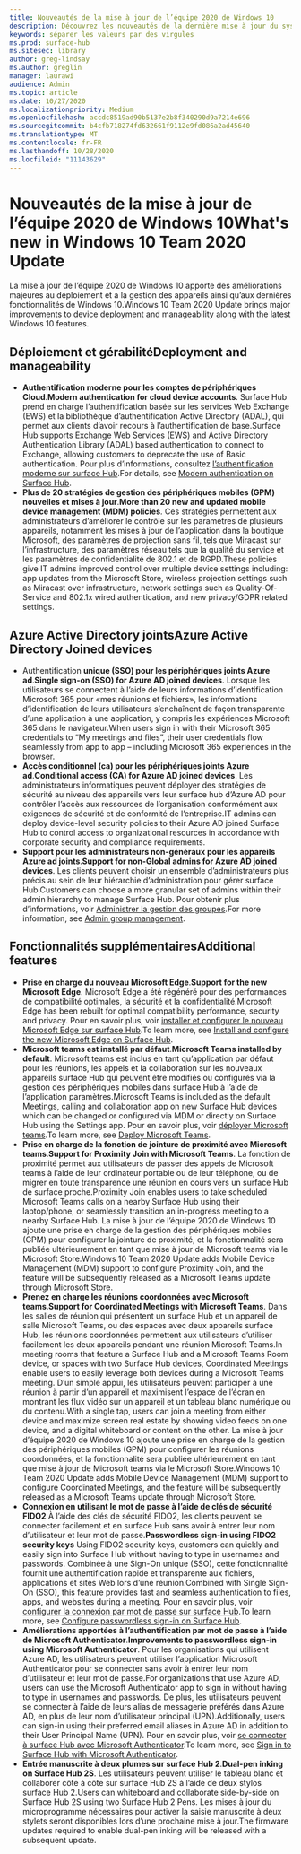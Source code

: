 ```yaml
---
title: Nouveautés de la mise à jour de l’équipe 2020 de Windows 10
description: Découvrez les nouveautés de la dernière mise à jour du système d’exploitation surface Hub, mise à jour d’équipe 2020 de Windows 10.
keywords: séparer les valeurs par des virgules
ms.prod: surface-hub
ms.sitesec: library
author: greg-lindsay
ms.author: greglin
manager: laurawi
audience: Admin
ms.topic: article
ms.date: 10/27/2020
ms.localizationpriority: Medium
ms.openlocfilehash: accdc8519ad90b5137e2b8f340290d9a7214e696
ms.sourcegitcommit: b4cfb718274fd632661f9112e9fd086a2ad45640
ms.translationtype: MT
ms.contentlocale: fr-FR
ms.lasthandoff: 10/28/2020
ms.locfileid: "11143629"
---
```

# <span data-ttu-id="c6d03-104">Nouveautés de la mise à jour de l’équipe 2020 de Windows 10</span><span class="sxs-lookup"><span data-stu-id="c6d03-104">What's new in Windows 10 Team 2020 Update</span></span>

<span data-ttu-id="c6d03-105">La mise à jour de l’équipe 2020 de Windows 10 apporte des améliorations majeures au déploiement et à la gestion des appareils ainsi qu’aux dernières fonctionnalités de Windows 10.</span><span class="sxs-lookup"><span data-stu-id="c6d03-105">Windows 10 Team 2020 Update brings major improvements to device deployment and manageability along with the latest Windows 10 features.</span></span>

##  <span data-ttu-id="c6d03-106">Déploiement et gérabilité</span><span class="sxs-lookup"><span data-stu-id="c6d03-106">Deployment and manageability</span></span>

- <span data-ttu-id="c6d03-107">**Authentification moderne pour les comptes de périphériques Cloud**.</span><span class="sxs-lookup"><span data-stu-id="c6d03-107">**Modern authentication for cloud device accounts**.</span></span> <span data-ttu-id="c6d03-108">Surface Hub prend en charge l’authentification basée sur les services Web Exchange (EWS) et la bibliothèque d’authentification Active Directory (ADAL), qui permet aux clients d’avoir recours à l’authentification de base.</span><span class="sxs-lookup"><span data-stu-id="c6d03-108">Surface Hub supports Exchange Web Services (EWS) and Active Directory Authentication Library (ADAL) based authentication to connect to Exchange, allowing customers to deprecate the use of Basic authentication.</span></span> <span data-ttu-id="c6d03-109">Pour plus d’informations, consultez [l’authentification moderne sur surface Hub](https://docs.microsoft.com/surface-hub/surface-hub-modern-auth).</span><span class="sxs-lookup"><span data-stu-id="c6d03-109">For details, see [Modern authentication on Surface Hub](https://docs.microsoft.com/surface-hub/surface-hub-modern-auth).</span></span>
- <span data-ttu-id="c6d03-110">**Plus de 20 stratégies de gestion des périphériques mobiles (GPM) nouvelles et mises à jour**.</span><span class="sxs-lookup"><span data-stu-id="c6d03-110">**More than 20 new and updated mobile device management (MDM) policies**.</span></span>      <span data-ttu-id="c6d03-111">Ces stratégies permettent aux administrateurs d’améliorer le contrôle sur les paramètres de plusieurs appareils, notamment les mises à jour de l’application dans la boutique Microsoft, des paramètres de projection sans fil, tels que Miracast sur l’infrastructure, des paramètres réseau tels que la qualité du service et les paramètres de confidentialité de 802.1 et de RGPD.</span><span class="sxs-lookup"><span data-stu-id="c6d03-111">These policies give IT admins improved control over multiple device settings including: app updates from the Microsoft Store, wireless projection settings such as Miracast over infrastructure, network settings such as Quality-Of-Service and 802.1x wired authentication, and new privacy/GDPR related settings.</span></span>

##  <span data-ttu-id="c6d03-112">Azure Active Directory joints</span><span class="sxs-lookup"><span data-stu-id="c6d03-112">Azure Active Directory Joined devices</span></span>

- <span data-ttu-id="c6d03-113">Authentification **unique (SSO) pour les périphériques joints Azure ad**.</span><span class="sxs-lookup"><span data-stu-id="c6d03-113">**Single sign-on (SSO) for Azure AD joined devices**.</span></span> <span data-ttu-id="c6d03-114">Lorsque les utilisateurs se connectent à l’aide de leurs informations d’identification Microsoft 365 pour «mes réunions et fichiers», les informations d’identification de leurs utilisateurs s’enchaînent de façon transparente d’une application à une application, y compris les expériences Microsoft 365 dans le navigateur.</span><span class="sxs-lookup"><span data-stu-id="c6d03-114">When users sign in with their Microsoft 365 credentials to “My meetings and files”, their user credentials flow seamlessly from app to app – including Microsoft 365 experiences in the browser.</span></span>
- <span data-ttu-id="c6d03-115">**Accès conditionnel (ca) pour les périphériques joints Azure ad**.</span><span class="sxs-lookup"><span data-stu-id="c6d03-115">**Conditional access (CA) for Azure AD joined devices**.</span></span>       <span data-ttu-id="c6d03-116">Les administrateurs informatiques peuvent déployer des stratégies de sécurité au niveau des appareils vers leur surface hub d’Azure AD pour contrôler l’accès aux ressources de l’organisation conformément aux exigences de sécurité et de conformité de l’entreprise.</span><span class="sxs-lookup"><span data-stu-id="c6d03-116">IT admins can deploy device-level security policies to their Azure AD joined Surface Hub to control access to organizational resources in accordance with corporate security and compliance requirements.</span></span>
- <span data-ttu-id="c6d03-117">**Support pour les administrateurs non-généraux pour les appareils Azure ad joints**.</span><span class="sxs-lookup"><span data-stu-id="c6d03-117">**Support for non-Global admins for Azure AD joined devices**.</span></span>       <span data-ttu-id="c6d03-118">Les clients peuvent choisir un ensemble d’administrateurs plus précis au sein de leur hiérarchie d’administration pour gérer surface Hub.</span><span class="sxs-lookup"><span data-stu-id="c6d03-118">Customers can choose a more granular set of admins within their admin hierarchy to manage Surface Hub.</span></span> <span data-ttu-id="c6d03-119">Pour obtenir plus d’informations, voir [Administrer la gestion des groupes](https://docs.microsoft.com/surface-hub/admin-group-management-for-surface-hub).</span><span class="sxs-lookup"><span data-stu-id="c6d03-119">For more information, see [Admin group management](https://docs.microsoft.com/surface-hub/admin-group-management-for-surface-hub).</span></span>


## <span data-ttu-id="c6d03-120">Fonctionnalités supplémentaires</span><span class="sxs-lookup"><span data-stu-id="c6d03-120">Additional features</span></span>


- <span data-ttu-id="c6d03-121">**Prise en charge du nouveau Microsoft Edge**.</span><span class="sxs-lookup"><span data-stu-id="c6d03-121">**Support for the new Microsoft Edge**.</span></span> <span data-ttu-id="c6d03-122">Microsoft Edge a été régénéré pour des performances de compatibilité optimales, la sécurité et la confidentialité.</span><span class="sxs-lookup"><span data-stu-id="c6d03-122">Microsoft Edge has been rebuilt for optimal compatibility performance, security and privacy.</span></span> <span data-ttu-id="c6d03-123">Pour en savoir plus, voir [installer et configurer le nouveau Microsoft Edge sur surface Hub](https://docs.microsoft.com/surface-hub/surface-hub-install-chromium-edge).</span><span class="sxs-lookup"><span data-stu-id="c6d03-123">To learn more, see [Install and configure the new Microsoft Edge on Surface Hub](https://docs.microsoft.com/surface-hub/surface-hub-install-chromium-edge).</span></span>
- <span data-ttu-id="c6d03-124">**Microsoft teams est installé par défaut**.</span><span class="sxs-lookup"><span data-stu-id="c6d03-124">**Microsoft Teams installed by default**.</span></span>        <span data-ttu-id="c6d03-125">Microsoft teams est inclus en tant qu’application par défaut pour les réunions, les appels et la collaboration sur les nouveaux appareils surface Hub qui peuvent être modifiés ou configurés via la gestion des périphériques mobiles dans surface Hub à l’aide de l’application paramètres.</span><span class="sxs-lookup"><span data-stu-id="c6d03-125">Microsoft Teams is included as the default Meetings, calling and collaboration app on new Surface Hub devices which can be changed or configured via MDM or directly on Surface Hub using the Settings app.</span></span> <span data-ttu-id="c6d03-126">Pour en savoir plus, voir [déployer Microsoft teams](https://docs.microsoft.com/MicrosoftTeams/teams-surface-hub).</span><span class="sxs-lookup"><span data-stu-id="c6d03-126">To learn more, see [Deploy Microsoft Teams](https://docs.microsoft.com/MicrosoftTeams/teams-surface-hub).</span></span>
- <span data-ttu-id="c6d03-127">**Prise en charge de la fonction de jointure de proximité avec Microsoft teams**.</span><span class="sxs-lookup"><span data-stu-id="c6d03-127">**Support for Proximity Join with Microsoft Teams**.</span></span>  <span data-ttu-id="c6d03-128">La fonction de proximité permet aux utilisateurs de passer des appels de Microsoft teams à l’aide de leur ordinateur portable ou de leur téléphone, ou de migrer en toute transparence une réunion en cours vers un surface Hub de surface proche.</span><span class="sxs-lookup"><span data-stu-id="c6d03-128">Proximity Join enables users to take scheduled Microsoft Teams calls on a nearby Surface Hub using their laptop/phone, or seamlessly transition an in-progress meeting to a nearby Surface Hub.</span></span> <span data-ttu-id="c6d03-129">La mise à jour de l’équipe 2020 de Windows 10 ajoute une prise en charge de la gestion des périphériques mobiles (GPM) pour configurer la jointure de proximité, et la fonctionnalité sera publiée ultérieurement en tant que mise à jour de Microsoft teams via le Microsoft Store.</span><span class="sxs-lookup"><span data-stu-id="c6d03-129">Windows 10 Team 2020 Update adds Mobile Device Management (MDM) support to configure Proximity Join, and the feature will be subsequently released as a Microsoft Teams update through Microsoft Store.</span></span>
- <span data-ttu-id="c6d03-130">**Prenez en charge les réunions coordonnées avec Microsoft teams**.</span><span class="sxs-lookup"><span data-stu-id="c6d03-130">**Support for Coordinated Meetings with Microsoft Teams**.</span></span> <span data-ttu-id="c6d03-131">Dans les salles de réunion qui présentent un surface Hub et un appareil de salle Microsoft Teams, ou des espaces avec deux appareils surface Hub, les réunions coordonnées permettent aux utilisateurs d’utiliser facilement les deux appareils pendant une réunion Microsoft Teams.</span><span class="sxs-lookup"><span data-stu-id="c6d03-131">In meeting rooms that feature a Surface Hub and a Microsoft Teams Room device, or spaces with two Surface Hub devices, Coordinated Meetings enable users to easily leverage both devices during a Microsoft Teams meeting.</span></span> <span data-ttu-id="c6d03-132">D’un simple appui, les utilisateurs peuvent participer à une réunion à partir d’un appareil et maximisent l’espace de l’écran en montrant les flux vidéo sur un appareil et un tableau blanc numérique ou du contenu.</span><span class="sxs-lookup"><span data-stu-id="c6d03-132">With a single tap, users can join a meeting from either device and maximize screen real estate by showing video feeds on one device, and a digital whiteboard or content on the other.</span></span> <span data-ttu-id="c6d03-133">La mise à jour d’équipe 2020 de Windows 10 ajoute une prise en charge de la gestion des périphériques mobiles (GPM) pour configurer les réunions coordonnées, et la fonctionnalité sera publiée ultérieurement en tant que mise à jour de Microsoft teams via le Microsoft Store.</span><span class="sxs-lookup"><span data-stu-id="c6d03-133">Windows 10 Team 2020 Update adds Mobile Device Management (MDM) support to configure Coordinated Meetings, and the feature will be subsequently released as a Microsoft Teams update through Microsoft Store.</span></span>
- <span data-ttu-id="c6d03-134">**Connexion en utilisant le mot de passe à l’aide de clés de sécurité FIDO2**     À l’aide des clés de sécurité FIDO2, les clients peuvent se connecter facilement et en surface Hub sans avoir à entrer leur nom d’utilisateur et leur mot de passe.</span><span class="sxs-lookup"><span data-stu-id="c6d03-134">**Passwordless sign-in using FIDO2 security keys**     Using FIDO2 security keys, customers can quickly and easily sign into Surface Hub without having to type in usernames and passwords.</span></span> <span data-ttu-id="c6d03-135">Combinée à une Sign-On unique (SSO), cette fonctionnalité fournit une authentification rapide et transparente aux fichiers, applications et sites Web lors d’une réunion.</span><span class="sxs-lookup"><span data-stu-id="c6d03-135">Combined with Single Sign-On (SSO), this feature provides fast and seamless authentication to files, apps, and websites during a meeting.</span></span> <span data-ttu-id="c6d03-136">Pour en savoir plus, voir [configurer la connexion par mot de passe sur surface Hub](https://docs.microsoft.com/surface-hub/surface-hub-2s-phone-authenticate).</span><span class="sxs-lookup"><span data-stu-id="c6d03-136">To learn more, see [Configure passwordless sign-in on Surface Hub](https://docs.microsoft.com/surface-hub/surface-hub-2s-phone-authenticate).</span></span>
- <span data-ttu-id="c6d03-137">**Améliorations apportées à l’authentification par mot de passe à l’aide de Microsoft Authenticator**.</span><span class="sxs-lookup"><span data-stu-id="c6d03-137">**Improvements to passwordless sign-in using Microsoft Authenticator**.</span></span>  <span data-ttu-id="c6d03-138">Pour les organisations qui utilisent Azure AD, les utilisateurs peuvent utiliser l’application Microsoft Authenticator pour se connecter sans avoir à entrer leur nom d’utilisateur et leur mot de passe.</span><span class="sxs-lookup"><span data-stu-id="c6d03-138">For organizations that use Azure AD, users can use the Microsoft Authenticator app to sign in without having to type in usernames and passwords.</span></span> <span data-ttu-id="c6d03-139">De plus, les utilisateurs peuvent se connecter à l’aide de leurs alias de messagerie préférés dans Azure AD, en plus de leur nom d’utilisateur principal (UPN).</span><span class="sxs-lookup"><span data-stu-id="c6d03-139">Additionally, users can sign-in using their preferred email aliases in Azure AD in addition to their User Principal Name (UPN).</span></span> <span data-ttu-id="c6d03-140">Pour en savoir plus, voir [se connecter à surface Hub avec Microsoft Authenticator](https://docs.microsoft.com/surface-hub/surface-hub-authenticator-app).</span><span class="sxs-lookup"><span data-stu-id="c6d03-140">To learn more, see [Sign in to Surface Hub with Microsoft Authenticator](https://docs.microsoft.com/surface-hub/surface-hub-authenticator-app).</span></span>
- <span data-ttu-id="c6d03-141">**Entrée manuscrite à deux plumes sur surface Hub 2**.</span><span class="sxs-lookup"><span data-stu-id="c6d03-141">**Dual-pen inking on Surface Hub 2S**.</span></span>   <span data-ttu-id="c6d03-142">Les utilisateurs peuvent utiliser le tableau blanc et collaborer côte à côte sur surface Hub 2S à l’aide de deux stylos surface Hub 2.</span><span class="sxs-lookup"><span data-stu-id="c6d03-142">Users can whiteboard and collaborate side-by-side on Surface Hub 2S using two Surface Hub 2 Pens.</span></span> <span data-ttu-id="c6d03-143">Les mises à jour du microprogramme nécessaires pour activer la saisie manuscrite à deux stylets seront disponibles lors d’une prochaine mise à jour.</span><span class="sxs-lookup"><span data-stu-id="c6d03-143">The firmware updates required to enable dual-pen inking will be released with a subsequent update.</span></span>

 
 
 
